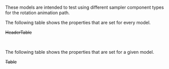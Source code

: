 These models are intended to test using different sampler component types for the rotation animation path.  

The following table shows the properties that are set for every model.  

~~HeaderTable~~

<br>

The following table shows the properties that are set for a given model.  

~~Table~~ 
